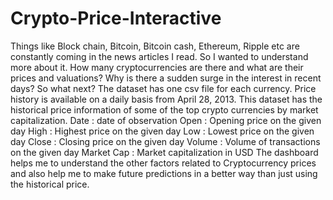 # Crypto-Price-Interactive
Things like Block chain, Bitcoin, Bitcoin cash, Ethereum, Ripple etc are constantly coming in the news articles I read. So I wanted to understand more about it.  How many cryptocurrencies are there and what are their prices and valuations? Why is there a sudden surge in the interest in recent days? So what next?
The dataset has one csv file for each currency. Price history is available on a daily basis from April 28, 2013. This dataset has the historical price information of some of the top crypto currencies by market capitalization.
Date : date of observation
Open : Opening price on the given day
High : Highest price on the given day
Low : Lowest price on the given day
Close : Closing price on the given day
Volume : Volume of transactions on the given day
Market Cap : Market capitalization in USD
The dashboard helps me to understand the other factors related to Cryptocurrency prices and also help me to make future predictions in a better way than just using the historical price.
